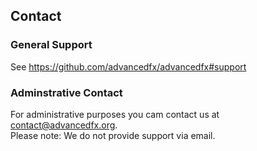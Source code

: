 ## Contact

### General Support

See https://github.com/advancedfx/advancedfx#support

### Adminstrative Contact

For administrative purposes you cam contact us at contact@advancedfx.org.  
Please note: We do not provide support via email.
